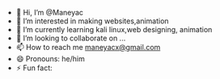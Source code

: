 - 👋 Hi, I’m @Maneyac
- 👀 I’m interested in  making websites,animation
- 🌱 I’m currently learning  kali linux,web designing, animation
- 💞️ I’m looking to collaborate on ...
- 📫 How to reach me maneyacx@gmail.com
- 😄 Pronouns: he/him
- ⚡ Fun fact: 

<!---
Maneyac/Maneyac is a ✨ special ✨ repository because its `README.md` (this file) appears on your GitHub profile.
You can click the Preview link to take a look at your changes.
--->
